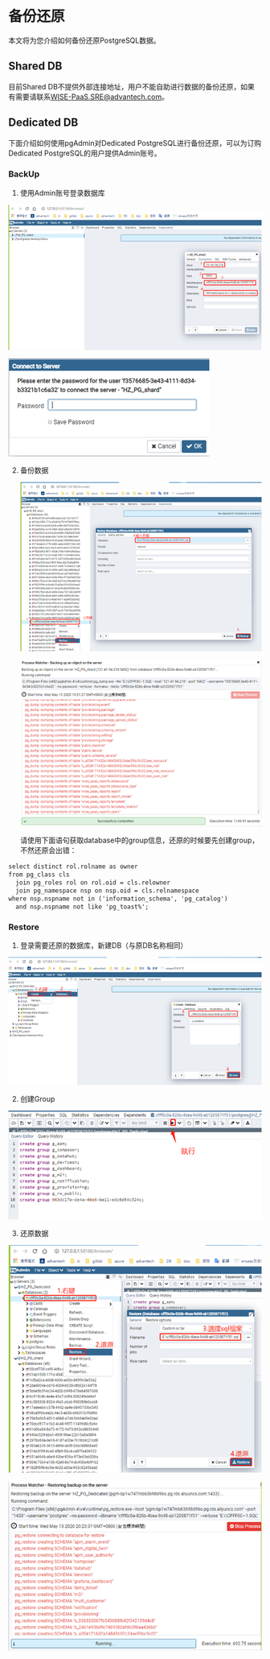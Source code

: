 # 备份还原

本文将为您介绍如何备份还原PostgreSQL数据。

## Shared DB

目前Shared DB不提供外部连接地址，用户不能自助进行数据的备份还原，如果有需要请联系[WISE-PaaS.SRE@advantech.com](mailto:WISE-PaaS.SRE@advantech.com)。

## Dedicated DB
下面介绍如何使用pgAdmin对Dedicated PostgreSQL进行备份还原，可以为订购Dedicated PostgreSQL的用户提供Admin账号。

### BackUp

1. 使用Admin账号登录数据库

![image-20200612172002733](../uploads/images/PostgreSQL/image-20200612172002733.png)

![image-20200612172017777](../uploads/images/PostgreSQL/image-20200612172017777.png)

2. 备份数据

   ![image-20200612172110723](../uploads/images/PostgreSQL/image-20200612172110723.png)

   ![image-20200612172128239](../uploads/images/PostgreSQL/image-20200612172128239.png)

   请使用下面语句获取database中的group信息，还原的时候要先创建group，不然还原会出错：

```
select distinct rol.rolname as owner
from pg_class cls
  join pg_roles rol on rol.oid = cls.relowner
  join pg_namespace nsp on nsp.oid = cls.relnamespace
where nsp.nspname not in ('information_schema', 'pg_catalog')
  and nsp.nspname not like 'pg_toast%';
```



   ### Restore

   1. 登录需要还原的数据库，新建DB（与原DB名称相同）

   ![image-20200612172308843](../uploads/images/PostgreSQL/image-20200612172308843.png)

   2. 创建Group

   ![image-20200612172441714](../uploads/images/PostgreSQL/image-20200612172441714.png)

   3. 还原数据

![image-20200612172159662](../uploads/images/PostgreSQL/image-20200612172159662.png)

![image-20200612172213709](../uploads/images/PostgreSQL/image-20200612172213709.png)
